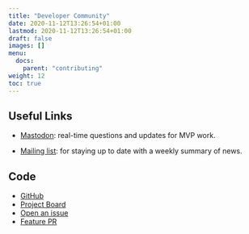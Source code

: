 ```yaml
---
title: "Developer Community"
date: 2020-11-12T13:26:54+01:00
lastmod: 2020-11-12T13:26:54+01:00
draft: false
images: []
menu:
  docs:
    parent: "contributing"
weight: 12
toc: true
---
```


## Useful Links

* [Mastodon](https://federatedfandom.net/@ourchive): real-time questions and updates for MVP work.

* [Mailing list](https://docs.getourchive.io/#/portal/): for staying up to date with a weekly summary of news.

## Code

* [GitHub](https://github.com/OurchiveIO/ourchive)
* [Project Board](https://planning.ourchive.io/project/ourchive-beta/kanban)
* [Open an issue](https://github.com/OurchiveIO/ourchive/issues/new/choose)
* [Feature PR](https://github.com/OurchiveIO/ourchive/compare/development...main?template=pr_feature_template.md)